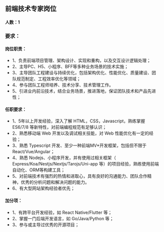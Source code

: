 ## 前端技术专家岗位

#### 人数：1

### 要求：
#### 岗位职责：
- 1、负责前端项目管理、架构设计、实现和重构，以及交互设计逻辑处理；
- 2、主导PC、H5、小程序、BFF等多种业务场景的技术实施；
- 3、主导团队工程建设与持续优化，包括架构优化、性能优化、质量建设、团队规范制定、工程效率优化等领域；
- 4、参与团队工程师培养、技术分享、技术管理工作。
- 5、引进业内前沿技术，结合业务场景，推进落地，保证团队技术和产品先进性；

#### 任职要求：
- 1、5年以上开发经验，深入了解 HTML，CSS，Javascript，熟练掌握 ES6/7/8 等新特性，对前端编程规范有足够认识；
- 2、熟悉移动端 Web 开发以及调试相关技能，对 Web 性能优化有一定的经验；
- 3、熟悉 Typescript 开发、至少一种前端MV*开发框架，包括但不限于 React/Vue/Angular；
- 4、熟悉 Nodejs、小程序开发，并有使用过相关框架（ Express/Koa/Nestjs/Nextjs/Tarojs/Uni-app 等）的项目经验，熟练使用前端自动化、ORM等构建工具；
- 5、对前端技术有强烈的热情和进取心，具有良好的沟通能力、团队合作精神，优秀的分析问题和解决问题的能力。
- 6、有大型网站架构经验者优先；

#### 加分项：
- 1、有跨平台开发经验，如 React Native/Flutter 等；
- 2、掌握一门后端开发语言，如 Go/Java/Python 等；
- 3、参与或主导过优秀的开源项目；